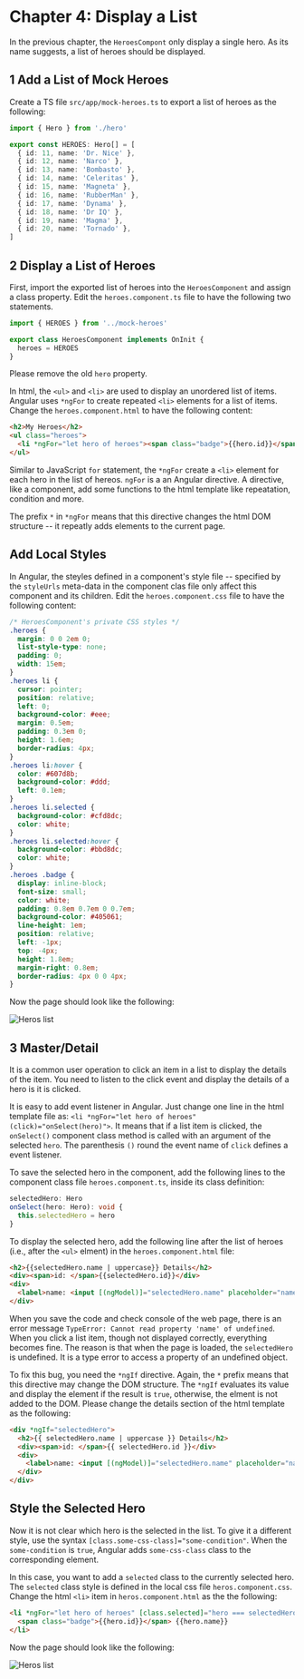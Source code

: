 # Chapter 4: Display a List

In the previous chapter, the `HeroesCompont` only display a single hero. As its name suggests, a list of heroes should be displayed.

## 1 Add a List of Mock Heroes

Create a TS file `src/app/mock-heroes.ts` to export a list of heroes as the following:

```ts
import { Hero } from './hero'

export const HEROES: Hero[] = [
  { id: 11, name: 'Dr. Nice' },
  { id: 12, name: 'Narco' },
  { id: 13, name: 'Bombasto' },
  { id: 14, name: 'Celeritas' },
  { id: 15, name: 'Magneta' },
  { id: 16, name: 'RubberMan' },
  { id: 17, name: 'Dynama' },
  { id: 18, name: 'Dr IQ' },
  { id: 19, name: 'Magma' },
  { id: 20, name: 'Tornado' },
]
```

## 2 Display a List of Heroes

First, import the exported list of heroes into the `HeroesComponent` and assign a class property. Edit the `heroes.component.ts` file to have the following two statements.

```ts
import { HEROES } from '../mock-heroes'

export class HeroesComponent implements OnInit {
  heroes = HEROES
}
```

Please remove the old `hero` property.

In html, the `<ul>` and `<li>` are used to display an unordered list of items. Angular uses `*ngFor` to create repeated `<li>` elements for a list of items. Change the `heroes.component.html` to have the following content:

```html
<h2>My Heroes</h2>
<ul class="heroes">
  <li *ngFor="let hero of heroes"><span class="badge">{{hero.id}}</span> {{hero.name}}</li>
</ul>
```

Similar to JavaScript `for` statement, the `*ngFor` create a `<li>` element for each hero in the list of hereos. `ngFor` is a an Angular directive. A directive, like a component, add some functions to the html template like repeatation, condition and more.

The prefix `*` in `*ngFor` means that this directive changes the html DOM structure -- it repeatly adds elements to the current page.

## Add Local Styles

In Angular, the steyles defined in a component's style file -- specified by the `styleUrls` meta-data in the component clas file only affect this component and its children. Edit the `heroes.component.css` file to have the following content:

```css
/* HeroesComponent's private CSS styles */
.heroes {
  margin: 0 0 2em 0;
  list-style-type: none;
  padding: 0;
  width: 15em;
}
.heroes li {
  cursor: pointer;
  position: relative;
  left: 0;
  background-color: #eee;
  margin: 0.5em;
  padding: 0.3em 0;
  height: 1.6em;
  border-radius: 4px;
}
.heroes li:hover {
  color: #607d8b;
  background-color: #ddd;
  left: 0.1em;
}
.heroes li.selected {
  background-color: #cfd8dc;
  color: white;
}
.heroes li.selected:hover {
  background-color: #bbd8dc;
  color: white;
}
.heroes .badge {
  display: inline-block;
  font-size: small;
  color: white;
  padding: 0.8em 0.7em 0 0.7em;
  background-color: #405061;
  line-height: 1em;
  position: relative;
  left: -1px;
  top: -4px;
  height: 1.8em;
  margin-right: 0.8em;
  border-radius: 4px 0 0 4px;
}
```

Now the page should look like the following:

![Heros list](./ch04-1.png)

## 3 Master/Detail

It is a common user operation to click an item in a list to display the details of the item. You need to listen to the click event and display the details of a hero is it is clicked.

It is easy to add event listener in Angular. Just change one line in the html template file as: `<li *ngFor="let hero of heroes" (click)="onSelect(hero)">`. It means that if a list item is clicked, the `onSelect()` component class method is called with an argument of the selected `hero`. The parenthesis `()` round the event name of `click` defines a event listener.

To save the selected hero in the component, add the following lines to the component class file `heroes.component.ts`, inside its class definition:

```ts
selectedHero: Hero
onSelect(hero: Hero): void {
  this.selectedHero = hero
}
```

To display the selected hero, add the following line after the list of heroes (i.e., after the `<ul>` elment) in the `heroes.component.html` file:

```html
<h2>{{selectedHero.name | uppercase}} Details</h2>
<div><span>id: </span>{{selectedHero.id}}</div>
<div>
  <label>name: <input [(ngModel)]="selectedHero.name" placeholder="name" /> </label>
</div>
```

When you save the code and check console of the web page, there is an error message `TypeError: Cannot read property 'name' of undefined`. When you click a list item, though not displayed correctly, everything becomes fine. The reason is that when the page is loaded, the `selectedHero` is undefined. It is a type error to access a property of an undefined object.

To fix this bug, you need the `*ngIf` directive. Again, the `*` prefix means that this directive may change the DOM structure. The `*ngIf` evaluates its value and display the element if the result is `true`, otherwise, the elment is not added to the DOM. Please change the details section of the html template as the following:

```html
<div *ngIf="selectedHero">
  <h2>{{ selectedHero.name | uppercase }} Details</h2>
  <div><span>id: </span>{{ selectedHero.id }}</div>
  <div>
    <label>name: <input [(ngModel)]="selectedHero.name" placeholder="name" /> </label>
  </div>
</div>
```

## Style the Selected Hero

Now it is not clear which hero is the selected in the list. To give it a different style, use the syntax `[class.some-css-class]="some-condition"`. When the `some-condition` is `true`, Angular adds `some-css-class` class to the corresponding element.

In this case, you want to add a `selected` class to the currently selected hero. The `selected` class style is defined in the local css file `heros.component.css`. Change the html `<li>` item in `heros.component.html` as the the following:

```html
<li *ngFor="let hero of heroes" [class.selected]="hero === selectedHero" (click)="onSelect(hero)">
  <span class="badge">{{hero.id}}</span> {{hero.name}}
</li>
```

Now the page should look like the following:

![Heros list](./ch04-2.png)
